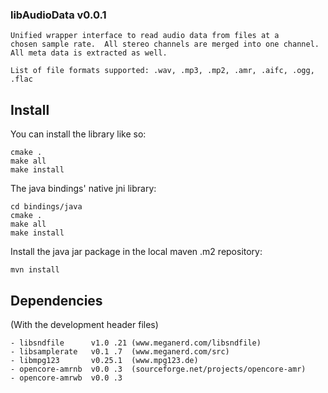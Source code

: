 ### libAudioData v0.0.1

	Unified wrapper interface to read audio data from files at a
	chosen sample rate.  All stereo channels are merged into one channel.
	All meta data is extracted as well. 

	List of file formats supported: .wav, .mp3, .mp2, .amr, .aifc, .ogg, .flac

## Install

You can install the library like so:

```
cmake .
make all
make install
```

The java bindings' native jni library:

```
cd bindings/java
cmake .
make all
make install
```

Install the java jar package in the local maven .m2 repository:

```
mvn install
```

## Dependencies
   (With the development header files)

	- libsndfile      v1.0 .21 (www.meganerd.com/libsndfile)
    - libsamplerate   v0.1 .7  (www.meganerd.com/src)
    - libmpg123       v0.25.1  (www.mpg123.de)
    - opencore-amrnb  v0.0 .3  (sourceforge.net/projects/opencore-amr)
    - opencore-amrwb  v0.0 .3 
